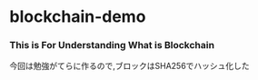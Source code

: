 # blockchain-demo


### This is For Understanding What is Blockchain
今回は勉強がてらに作るので,ブロックはSHA256でハッシュ化した
